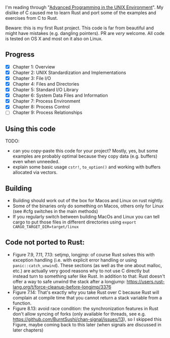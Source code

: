 I'm reading through "[Advanced Programming in the UNIX Environment](https://www.amazon.com/dp/0321637739)". My dislike of C caused me to learn Rust and port some of the examples and exercises from C to Rust.

Beware: this is my first Rust project. This code is far from beautiful and might have mistakes (e.g. dangling pointers). PR are *very* welcome. All code is tested on OS X and most on it also on Linux.

## Progress

- [x] Chapter 1: Overview
- [x] Chapter 2: UNIX Standardization and Implementations
- [x] Chapter 3: File I/O
- [x] Chapter 4: Files and Directories
- [x] Chapter 5: Standard I/O Library
- [x] Chapter 6: System Data Files and Information
- [x] Chapter 7: Process Environment
- [x] Chapter 8: Process Control
- [ ] Chapter 9: Process Relationships

## Using this code

TODO: 

- can you copy-paste this code for your project? Mostly, yes, but some examples are probably optimal because
they copy data (e.g. buffers) even when unneeded.
- explain some basic usage `cstr!`, `to_option()` and working with buffers allocated via vectors.

## Building

- Building should work out of the box for Macos and Linux on rust nightly.
- Some of the binaries only do something on Macos, others only for Linux (see #cfg switches in the main methods)
- If you regularly switch between building MacOs and Linux you can tell cargo to put those files in different directories
  using `export CARGO_TARGET_DIR=target/linux`
  
## Code not ported to Rust:

- Figure 7.9, 7.11, 7.13: setjmp, longjmp: of course Rust solves this with exception handling (i.e. with explicit 
  error handling or using `panic::catch_unwind`). These sections (as well as the one about malloc, etc.) are
  actually very good reasons why to not use C directly but instead turn to something safer like Rust.
  In addition to that: Rust doesn't offer a way to safe unwind the stack after a longjump: 
  https://users.rust-lang.org/t/force-cleanup-before-longjmp/3376
- Figure 7.14: That's exactly why you take Rust over C because Rust will complain at compile time that you cannot
  return a stack variable from a function.
- Figure 8.13: avoid race condition: the synchronization features in Rust don't allow syncing of forks (only available
  for threads, see e.g. https://github.com/BurntSushi/chan-signal/issues/13), so I skipped this Figure, maybe
  coming back to this later (when signals are discussed in later chapters)